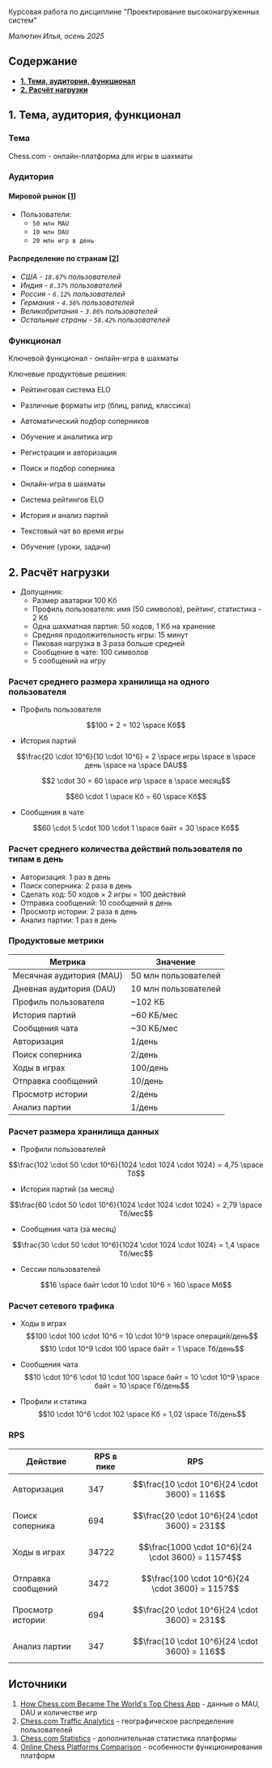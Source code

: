 Курсовая работа по дисциплине "Проектирование высоконагруженных систем"

*Малютин Илья, осень 2025*

## Содержание
* [**1. Тема, аудитория, функционал**](#1-тема-аудитория-функционал)
* [**2. Расчёт нагрузки**](#2-расчёт-нагрузки)

## 1. Тема, аудитория, функционал

### Тема
Chess.com - онлайн-платформа для игры в шахматы

### Аудитория

#### Мировой рынок [[1](https://www.buzzsprout.com/2432582/episodes/17541516-how-chess-com-became-the-world-s-top-chess-app)]
* Пользователи:
  * ```50 млн MAU```
  * ```10 млн DAU```
  * ```20 млн игр в день```

#### Распределение по странам [[2](https://www.similarweb.com/website/chess.com/)]
* *США - ```18.67%``` пользователей*
* *Индия - ```8.37%``` пользователей*
* *Россия - ```6.12%``` пользователей*
* *Германия - ```4.56%``` пользователей*
* *Великобритания - ```3.86%``` пользователей*
* *Остальные страны - ```58.42%``` пользователей*

### Функционал

Ключевой функционал - онлайн-игра в шахматы

Ключевые продуктовые решения:
* Рейтинговая система ELO
* Различные форматы игр (блиц, рапид, классика)
* Автоматический подбор соперников
* Обучение и аналитика игр

* Регистрация и авторизация
* Поиск и подбор соперника
* Онлайн-игра в шахматы
* Система рейтингов ELO
* История и анализ партий
* Текстовый чат во время игры
* Обучение (уроки, задачи)

## 2. Расчёт нагрузки

* Допущения:
    * Размер аватарки 100 Кб
    * Профиль пользователя: имя (50 символов), рейтинг, статистика - 2 Кб
    * Одна шахматная партия: 50 ходов, 1 Кб на хранение
    * Средняя продолжительность игры: 15 минут
    * Пиковая нагрузка в 3 раза больше средней
    * Сообщение в чате: 100 символов
    * 5 сообщений на игру

### Расчет среднего размера хранилища на одного пользователя
* Профиль пользователя

$$100 + 2 = 102 \space Кб$$

* История партий

$$\frac{20 \cdot 10^6}{10 \cdot 10^6} = 2 \space игры \space в  \space день \space на \space DAU$$

$$2 \cdot 30 = 60 \space игр \space в  \space месяц$$

$$60 \cdot 1 \space Кб = 60 \space Кб$$

* Сообщения в чате

$$60 \cdot 5 \cdot 100 \cdot 1 \space байт = 30 \space Кб$$

### Расчет среднего количества действий пользователя по типам в день
* Авторизация: 1 раз в день
* Поиск соперника: 2 раза в день
* Сделать ход: 50 ходов × 2 игры = 100 действий
* Отправка сообщений: 10 сообщений в день
* Просмотр истории: 2 раза в день
* Анализ партии: 1 раз в день

### Продуктовые метрики

| Метрика                                | Значение                  |
|----------------------------------------|---------------------------|
| Месячная аудитория (MAU)               | 50 млн пользователей      |
| Дневная аудитория (DAU)                | 10 млн пользователей      |
| Профиль пользователя                   | ~102 КБ                   |
| История партий                         | ~60 КБ/мес               |
| Сообщения чата                         | ~30 КБ/мес               |
| Авторизация                            | 1/день                   |
| Поиск соперника                        | 2/день                   |
| Ходы в играх                           | 100/день                 |
| Отправка сообщений                     | 10/день                  |
| Просмотр истории                       | 2/день                   |
| Анализ партии                          | 1/день                   |

### Расчет размера хранилища данных

* Профили пользователей

$$\frac{102 \cdot 50 \cdot 10^6}{1024 \cdot 1024 \cdot 1024} = 4,75 \space Тб$$

* История партий (за месяц)

$$\frac{60 \cdot 50 \cdot 10^6}{1024 \cdot 1024 \cdot 1024} = 2,79 \space Тб/мес$$

* Сообщения чата (за месяц)

$$\frac{30 \cdot 50 \cdot 10^6}{1024 \cdot 1024 \cdot 1024} = 1,4 \space Тб/мес$$

* Сессии пользователей

$$16 \space байт \cdot 10 \cdot 10^6 = 160 \space Мб$$

### Расчет сетевого трафика

* Ходы в играх
$$100 \cdot 100 \cdot 10^6 = 10 \cdot 10^9 \space операций/день$$
$$10 \cdot 10^9 \cdot 100 \space байт = 1 \space Тб/день$$

* Сообщения чата
$$10 \cdot 10^6 \cdot 10 \cdot 100 \space байт = 10 \cdot 10^9 \space байт = 10 \space Гб/день$$

* Профили и статика
$$10 \cdot 10^6 \cdot 102 \space Кб = 1,02 \space Тб/день$$

### RPS 

| Действие                               | RPS в пике                | RPS                     |
|----------------------------------------|---------------------------|-------------------------|
| Авторизация                            | 347                      | $$\frac{10 \cdot 10^6}{24 \cdot 3600} = 116$$ |
| Поиск соперника                        | 694                      | $$\frac{20 \cdot 10^6}{24 \cdot 3600} = 231$$ |
| Ходы в играх                           | 34722                    | $$\frac{1000 \cdot 10^6}{24 \cdot 3600} = 11574$$ |
| Отправка сообщений                     | 3472                     | $$\frac{100 \cdot 10^6}{24 \cdot 3600} = 1157$$ |
| Просмотр истории                       | 694                      | $$\frac{20 \cdot 10^6}{24 \cdot 3600} = 231$$ |
| Анализ партии                          | 347                      | $$\frac{10 \cdot 10^6}{24 \cdot 3600} = 116$$ |

## Источники
1. [How Chess.com Became The World's Top Chess App](https://www.buzzsprout.com/2432582/episodes/17541516-how-chess-com-became-the-world-s-top-chess-app) - данные о MAU, DAU и количестве игр
2. [Chess.com Traffic Analytics](https://www.similarweb.com/website/chess.com/) - географическое распределение пользователей
3. [Chess.com Statistics](https://www.chess.com/news/view/published-chess-statistics) - дополнительная статистика платформы
4. [Online Chess Platforms Comparison](https://www.chess.com/article/view/online-chess-platforms-comparison) - особенности функционирования платформ